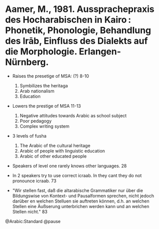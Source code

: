# Aamer, M., 1981. Aussprachepraxis des Hocharabischen in Kairo : Phonetik, Phonologie, Behandlung des lrāb, Einfluss des Dialekts auf die Morphologie.  Erlangen-Nürnberg.

- Raises the presetige of MSA: (?) 8-10
    1. Symbilizes the heritaga
    2. Arab nationalism
    3. Education

- Lowers the prestige of MSA 11-13
    1. Negative attitudes towards Arabic as school subject
    2. Poor pedagogy
    3. Complex writing system

- 3 levels of fusha
    1. The Arabic of the cultural heritage
    2. Arabic of people with linguistic education
    3. Arabic of other educated people

- Speakers of level one rarely knows other languages. 28

- In 2 speakers try to use correct icraab. In they cant they do not pronounce icraab. 73

- "Wir stellen fast, daß die altarabische Grammatiker nur über die Bildungswise von Kontext- und Pausalformen sprechen, nicht jedoch darüber en welchen Stelluen sie auftreten können, d.h. an welchen Stellen eine Äußserung unterbrichen werden kann und an welchen Stellen nicht." 83

@Arabic:Standard
@pause
